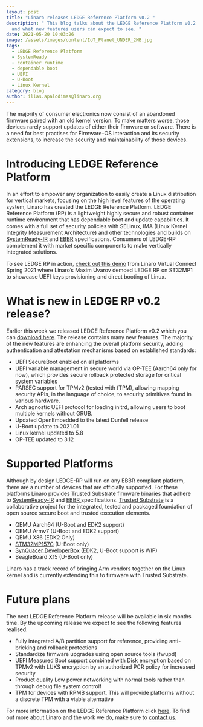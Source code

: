 ```yaml
---
layout: post
title: "Linaro releases LEDGE Reference Platform v0.2 "
description: " This blog talks about the LEDGE Reference Platform v0.2 release
  and what new features users can expect to see. "
date: 2021-05-20 10:03:26
image: /assets/images/content/IoT_Planet_UNDER_2MB.jpg
tags:
  - LEDGE Reference Platform
  - SystemReady
  - container runtime
  - dependable boot
  - UEFI
  - U-Boot
  - Linux Kernel
category: blog
author: ilias.apalodimas@linaro.org
---
```

The majority of consumer electronics now consist of an abandoned firmware paired with an old kernel version. To make matters worse, those devices rarely support updates of either their firmware or software. There is a need for best practises for Firmware-OS interaction and its security extensions, to increase the security and maintainability of those devices.

# Introducing LEDGE Reference Platform

In an effort to empower any organization to easily create a Linux distribution for vertical markets, focusing on the high level features of the operating system, Linaro has created the LEDGE Reference Platform. LEDGE Reference Platform (RP) is a lightweight highly secure and robust container runtime environment that has dependable boot and update capabilities. It comes with a full set of security policies with SELinux, IMA (Linux Kernel Integrity Measurement Architecture) and other technologies and builds on [SystemReady-IR](https://developer.arm.com/architectures/system-architectures/arm-systemready/ir) and [EBBR](https://arm-software.github.io/ebbr/) specifications. Consumers of LEDGE-RP complement it with market specific components to make vertically integrated solutions.

To see LEDGE RP in action, [check out this demo](https://www.youtube.com/watch?v=otciKqA0hdQ) from Linaro Virtual Connect Spring 2021 where Linaro’s Maxim Uvarov demoed LEDGE RP on ST32MP1 to showcase UEFI keys provisioning and direct booting of Linux.

# What is new in LEDGE RP v0.2 release?

Earlier this week we released LEDGE Reference Platform v0.2 which you can [download here](http://releases.linaro.org/components/ledge/rp-0.2/). The release contains many new features. The majority of the new features are enhancing the overall platform security, adding authentication and attestation mechanisms based on established standards:

* UEFI SecureBoot enabled on all platforms
* UEFI variable management in secure world via OP-TEE (Aarch64 only for now), which provides secure rollback protected storage for critical system variables
* PARSEC support for TPMv2 (tested with fTPM), allowing mapping security APIs, in the language of choice, to security primitives found in various hardware.
* Arch agnostic UEFI protocol for loading initrd, allowing users to boot multiple kernels without GRUB.
* Updated OpenEmbedded to the latest Dunfell release
* U-Boot update to 2021.01
* Linux kernel updated to 5.8
* OP-TEE updated to 3.12

# Supported Platforms

Although by design LEDGE-RP will run on any EBBR compliant platform, there are a number of devices that are officially supported. For these platforms Linaro provides Trusted Substrate firmware binaries that adhere to [SystemReady-IR](https://developer.arm.com/architectures/system-architectures/arm-systemready/ir) and [EBBR ](https://arm-software.github.io/ebbr/)specifications. [Trusted Substrate](/automotive-iot-and-edge-devices/) is a collaborative project for the integrated, tested and packaged foundation of open source secure boot and trusted execution elements.

* QEMU Aarch64 (U-Boot and EDK2 support)
* QEMU Armv7 (U-Boot and EDK2 support)
* QEMU X86 (EDK2 Only)
* [STM32MP157C](https://www.st.com/en/evaluation-tools/stm32mp157c-dk2.html) (U-Boot only)
* [SynQuacer DeveloperBox](https://www.96boards.org/product/developerbox/) (EDK2, U-Boot support is WIP)
* BeagleBoard X15 (U-Boot only)

Linaro has a track record of bringing Arm vendors together on the Linux kernel and is currently extending this to firmware with Trusted Substrate.

# Future plans

The next LEDGE Reference Platform release will be available in six months time. By the upcoming release we expect to see the following features realised:

* Fully integrated A/B partition support for reference, providing anti-bricking and rollback protections
* Standardize firmware upgrades using open source tools (fwupd)
* UEFI Measured Boot support combined with Disk encryption based on TPMv2 with LUKS encryption by an authorized PCR policy for increased security
* Product quality Low power networking with normal tools rather than through debug file system controlf
* TPM for devices with RPMB support. This will provide platforms without a discrete TPM with a viable alternative

For more information on the LEDGE Reference Platform click [here](https://github.com/Linaro/ledge-oe-manifest). To find out more about Linaro and the work we do, make sure to [contact us](https://www.linaro.org/contact/).